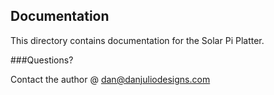 ## Documentation

This directory contains documentation for the Solar Pi Platter.

###Questions?

Contact the author @ dan@danjuliodesigns.com

